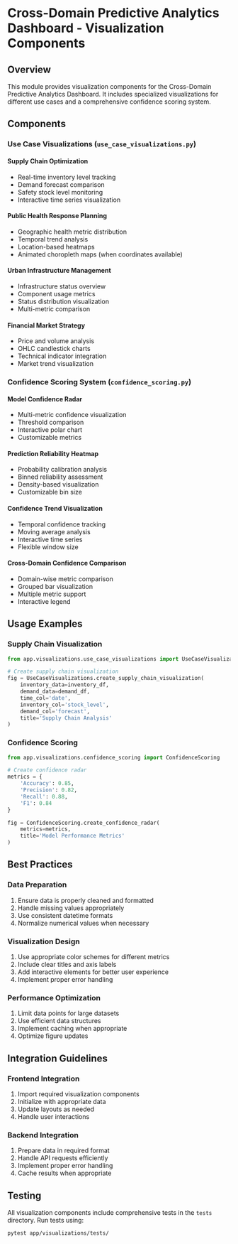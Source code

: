# Cross-Domain Predictive Analytics Dashboard - Visualization Components

## Overview
This module provides visualization components for the Cross-Domain Predictive Analytics Dashboard. It includes specialized visualizations for different use cases and a comprehensive confidence scoring system.

## Components

### Use Case Visualizations (`use_case_visualizations.py`)

#### Supply Chain Optimization
- Real-time inventory level tracking
- Demand forecast comparison
- Safety stock level monitoring
- Interactive time series visualization

#### Public Health Response Planning
- Geographic health metric distribution
- Temporal trend analysis
- Location-based heatmaps
- Animated choropleth maps (when coordinates available)

#### Urban Infrastructure Management
- Infrastructure status overview
- Component usage metrics
- Status distribution visualization
- Multi-metric comparison

#### Financial Market Strategy
- Price and volume analysis
- OHLC candlestick charts
- Technical indicator integration
- Market trend visualization

### Confidence Scoring System (`confidence_scoring.py`)

#### Model Confidence Radar
- Multi-metric confidence visualization
- Threshold comparison
- Interactive polar chart
- Customizable metrics

#### Prediction Reliability Heatmap
- Probability calibration analysis
- Binned reliability assessment
- Density-based visualization
- Customizable bin size

#### Confidence Trend Visualization
- Temporal confidence tracking
- Moving average analysis
- Interactive time series
- Flexible window size

#### Cross-Domain Confidence Comparison
- Domain-wise metric comparison
- Grouped bar visualization
- Multiple metric support
- Interactive legend

## Usage Examples

### Supply Chain Visualization
```python
from app.visualizations.use_case_visualizations import UseCaseVisualizations

# Create supply chain visualization
fig = UseCaseVisualizations.create_supply_chain_visualization(
    inventory_data=inventory_df,
    demand_data=demand_df,
    time_col='date',
    inventory_col='stock_level',
    demand_col='forecast',
    title='Supply Chain Analysis'
)
```

### Confidence Scoring
```python
from app.visualizations.confidence_scoring import ConfidenceScoring

# Create confidence radar
metrics = {
    'Accuracy': 0.85,
    'Precision': 0.82,
    'Recall': 0.88,
    'F1': 0.84
}

fig = ConfidenceScoring.create_confidence_radar(
    metrics=metrics,
    title='Model Performance Metrics'
)
```

## Best Practices

### Data Preparation
1. Ensure data is properly cleaned and formatted
2. Handle missing values appropriately
3. Use consistent datetime formats
4. Normalize numerical values when necessary

### Visualization Design
1. Use appropriate color schemes for different metrics
2. Include clear titles and axis labels
3. Add interactive elements for better user experience
4. Implement proper error handling

### Performance Optimization
1. Limit data points for large datasets
2. Use efficient data structures
3. Implement caching when appropriate
4. Optimize figure updates

## Integration Guidelines

### Frontend Integration
1. Import required visualization components
2. Initialize with appropriate data
3. Update layouts as needed
4. Handle user interactions

### Backend Integration
1. Prepare data in required format
2. Handle API requests efficiently
3. Implement proper error handling
4. Cache results when appropriate

## Testing
All visualization components include comprehensive tests in the `tests` directory. Run tests using:
```bash
pytest app/visualizations/tests/
``` 